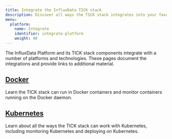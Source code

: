 ```yaml
---
title: Integrate the InfluxData TICK stack
description: Discover all ways the TICK stack integrates into your favorite projects.
menu:
  platform:
    name: Integrate
    identifier: integrate-platform
    weight: 40
---
```


The InfluxData Platform and its TICK stack components integrate with a number of
platforms and technologies. These pages document the integrations and provide
links to additional material.

## [Docker](/platform/integrations/docker)
Learn the TICK stack can run in Docker containers and monitor containers running
on the Docker daemon.

## [Kubernetes](/platform/integrations/kubernetes)  
Learn about all the ways the TICK stack can work with Kubernetes, including
monitoring Kubernetes and deploying on Kubernetes.

